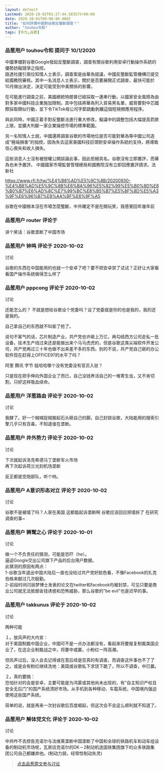 ```yaml
---
layout: default
Lastmod: 2020-10-02T01:27:44.583575+00:00
date: 2020-10-01T00:00:00.000Z
title: "如何評價中國對谷歌反壟斷調查？"
author: "touhou令和"
tags: [华为,谷歌]
---
```



### 品葱用户 **touhou令和** 提问于 10/1/2020
    
中國準備對谷歌Google發起反壟斷調查，調查有關谷歌利用安卓行動操作系統的優勢妨礙競爭之指控。  
路透社援引兩位知情人士表示，調查案是由華為提議，中國反壟斷監管機構已提交給國務院審核。其中一名消息人士表示，關於是否要展開正式調查，最快可能於10月做出決定，決定可能受到中美關係的影響。  
  
在可能進行調查之前，美國總統特朗普已經採取一連串行動，以國家安全風險為由對多家中國科技企業施加限制。其中包括將華為列入貿易黑名單，威脅要對中芯國際採取類似行動，並下令TikTok母公司字節跳動剝離這個短視頻應用程序。  
  
與此同時，中國正着手對反壟斷法進行重大修改，擬議中的調整包括大幅提高罰款上限，並擴大判斷一家企業操控市場的標準範圍。  
  
  
另一名知情人士說，中國還將調查谷歌的市場地位是否可能對華為等中國公司造成“極端損害”的指控，因為失去這家美國科技巨頭對安卓操作系統的支持，將導致信心喪失和收入損失。  
  
這些消息人士沒有被授權公開談論此事，因此拒絕具名。谷歌沒有立即置評，而華為也未予置評。 中國國家市場監督管理總局和國務院沒有立即回應置評請求。法新社  
  
https://www.rfi.fr/tw/%E4%B8%AD%E5%9C%8B/20200930-%E4%B8%AD%E5%9C%8B%E6%BA%96%E5%82%99%E5%B0%8D%E8%B0%B7%E6%AD%8C%E7%99%BC%E8%B5%B7%E5%8F%8D%E5%A3%9F%E6%96%B7%E8%AA%BF%E6%9F%A5  
  
谷歌在中國根本沒在市場怎麼壟斷，中共確定不是在開玩笑，我感覺回年幾年前
    
                

### 品葱用户 **router** 评论于 
        
讲个笑话：谷歌垄断了中国市场
        
                

### 品葱用户 **钟鸣** 评论于 2020-10-02
讨论

        
谷歌的东西在中国能用的也就一个安卓了吧？要不把安卓禁了试试？正好让大家看看国产操作系统做得怎么样了
        
                

### 品葱用户 **pppcong** 评论于 2020-10-02
讨论

        
还能怎么的？ 不就是想给谷歌设个党委吗？设了党委就是你的也是我的，我的还是我的。  
  
自己拿自己的东西就不叫偷了抢了。  
  
说句不客气的话，芯片制造产业，共产党也许砸上万亿，再勾结西方公司走私一批设备，技术生产线过来还是能做出来个马马虎虎的，但是谷歌这类尖端软件开发公司，共产党再过三十年也做不出来差不多的东西。别的不说，共产党自己砸的办公软件现在赶得上OFFICE97的水平了吗？  
  
阿里 腾讯 字节 娃哈哈哪个没有党委没有官员入驻？  
  
只是现在把手伸向外国企业了而已，自己没钱养活自己的一堆寄生虫，又不肯切割，只好这样吸血续命。
        
                

### 品葱用户 **洋葱路由** 评论于 2020-10-02
讨论

        
我酵了。好一个贼喊捉贼搬起石头砸自己的脚。自己封锁谷歌，大陆能用的搜索引擎几乎只有百毒，不知道谁在垄断。
        
                

### 品葱用户 **井外势力** 评论于 2020-10-02
讨论

        
下次就起诉洛克希德马丁垄断军火市场  
再下次起诉荷兰光刻机场垄断  
  
反正都是空炮部队，听个响。
        
                

### 品葱用户 **A意识形态对立** 评论于 2020-10-02
讨论

        
谷歌不是被墙了吗？人家在美国 这都能起诉垄断啊 谷歌应该回应把墙拆了 在研究调查的事~
        
                

### 品葱用户 **狮鹫之心** 评论于 2020-10-01
讨论

        
做一个不负责任的猜测，可能是恐吓（he）。  
逼迫Google交出公司旗下产品的后台用户数据。  
此猜测的原因有两点：  
1-谷歌当年退出中国大陆后一直也没给过共产党好脸色看，不像Facebook的扎克伯格来献过几次殷勤。  
2-前段时间闫丽梦博士发表的论文在twitter和facebook均被封禁，可见只要是商业公司就无法抵御金钱诱惑和恐怖威胁，那么谷歌的"be evil"也是迟早的事。
        
                

### 品葱用户 **takkunus** 评论于 2020-10-02
讨论

        
两种可能  
  
１。放风声的大内宣：  
对于美国制裁中国企业，中国可不是一点办法都没有，看起来将要报复制裁美国企业了，在这企业制裁战之中，将要中或赢，小粉红一阵高潮。  
  
但风声过后，没人会去记得或在意后续是否真的有调查，而调查这件事也不了了之。或是会有粉红继续洗地：美国或谷歌私下求饶下跪了，所以不调查，中已赢。  
  
２。真的要搞：  
恐怕针对的会是安卓，主要可能是为鸿蒙或其他尚未出现的，有"自主知识产权且安全无后门"的国产系统清好市场。从手机到各种移动、车载系统，中国境内强迫使用这些国产系统。  
  
简单的说，就是再来一次封谷歌后百度崛起，但这次会不会这么顺利就不知道了。
        
                

### 品葱用户 **解体党文化** 评论于 2020-10-02
讨论

        
中共咋不去控告克诺尔与法维莱垄断中国垄断了中国和全球的铁路机车和动车组设备的制动机市场呢，瓦房店克诺尔的DK－2制动机连国铁集团旗下的众多铁路集团公司自己都嫌弃他。(制动力弱，经常性制动失灵)
        
                





> [点击品葱原文参与讨论](https://pincong.rocks/question/31645)

